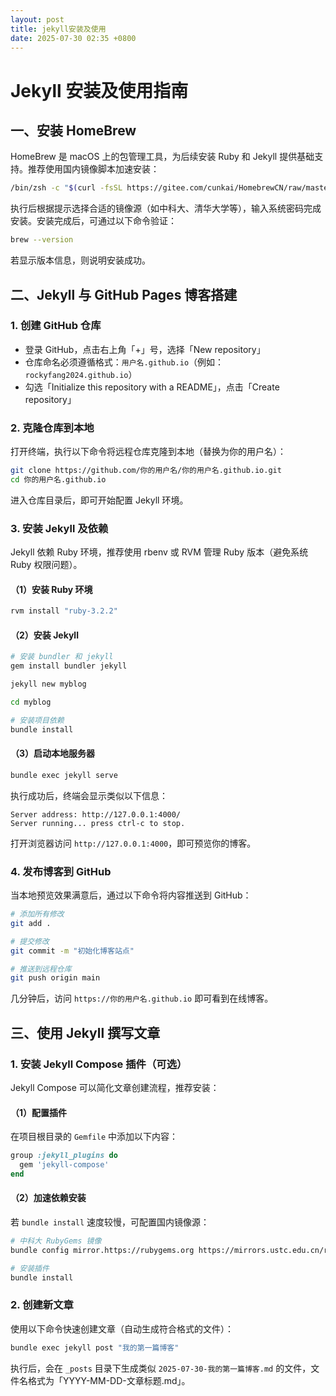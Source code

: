 ```yaml
---
layout: post
title: jekyll安装及使用
date: 2025-07-30 02:35 +0800
---
```


# Jekyll 安装及使用指南

## 一、安装 HomeBrew

HomeBrew 是 macOS 上的包管理工具，为后续安装 Ruby 和 Jekyll 提供基础支持。推荐使用国内镜像脚本加速安装：

```bash
/bin/zsh -c "$(curl -fsSL https://gitee.com/cunkai/HomebrewCN/raw/master/Homebrew.sh)"
```

执行后根据提示选择合适的镜像源（如中科大、清华大学等），输入系统密码完成安装。安装完成后，可通过以下命令验证：

```bash
brew --version
```

若显示版本信息，则说明安装成功。


## 二、Jekyll 与 GitHub Pages 博客搭建

### 1. 创建 GitHub 仓库

- 登录 GitHub，点击右上角「+」号，选择「New repository」
- 仓库命名必须遵循格式：`用户名.github.io`（例如：`rockyfang2024.github.io`）
- 勾选「Initialize this repository with a README」，点击「Create repository」


### 2. 克隆仓库到本地

打开终端，执行以下命令将远程仓库克隆到本地（替换为你的用户名）：

```bash
git clone https://github.com/你的用户名/你的用户名.github.io.git
cd 你的用户名.github.io
```

进入仓库目录后，即可开始配置 Jekyll 环境。


### 3. 安装 Jekyll 及依赖

Jekyll 依赖 Ruby 环境，推荐使用 rbenv 或 RVM 管理 Ruby 版本（避免系统 Ruby 权限问题）。

#### （1）安装 Ruby 环境

```bash
rvm install "ruby-3.2.2"
```

#### （2）安装 Jekyll

```bash
# 安装 bundler 和 jekyll
gem install bundler jekyll

jekyll new myblog

cd myblog

# 安装项目依赖
bundle install
```

#### （3）启动本地服务器

```bash
bundle exec jekyll serve
```

执行成功后，终端会显示类似以下信息：

```
Server address: http://127.0.0.1:4000/
Server running... press ctrl-c to stop.
```

打开浏览器访问 `http://127.0.0.1:4000`，即可预览你的博客。


### 4. 发布博客到 GitHub

当本地预览效果满意后，通过以下命令将内容推送到 GitHub：

```bash
# 添加所有修改
git add .

# 提交修改
git commit -m "初始化博客站点"

# 推送到远程仓库
git push origin main
```

几分钟后，访问 `https://你的用户名.github.io` 即可看到在线博客。


## 三、使用 Jekyll 撰写文章

### 1. 安装 Jekyll Compose 插件（可选）

Jekyll Compose 可以简化文章创建流程，推荐安装：

#### （1）配置插件

在项目根目录的 `Gemfile` 中添加以下内容：

```ruby
group :jekyll_plugins do
  gem 'jekyll-compose'
end
```

#### （2）加速依赖安装

若 `bundle install` 速度较慢，可配置国内镜像源：

```bash
# 中科大 RubyGems 镜像
bundle config mirror.https://rubygems.org https://mirrors.ustc.edu.cn/rubygems/

# 安装插件
bundle install
```

### 2. 创建新文章

使用以下命令快速创建文章（自动生成符合格式的文件）：

```bash
bundle exec jekyll post "我的第一篇博客"
```

执行后，会在 `_posts` 目录下生成类似 `2025-07-30-我的第一篇博客.md` 的文件，文件名格式为「YYYY-MM-DD-文章标题.md」。
